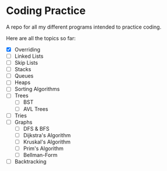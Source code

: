 # Coding Practice
A repo for all my different programs intended to practice coding.

Here are all the topics so far:
- [x] Overriding
- [ ] Linked Lists
- [ ] Skip Lists
- [ ] Stacks
- [ ] Queues
- [ ] Heaps
- [ ] Sorting Algorithms
- [ ] Trees
  - [ ] BST
  - [ ] AVL Trees
- [ ] Tries
- [ ] Graphs
  - [ ] DFS & BFS
  - [ ] Dijkstra's Algorithm
  - [ ] Kruskal's Algorithm
  - [ ] Prim's Algorithm
  - [ ] Bellman-Form
- [ ] Backtracking

